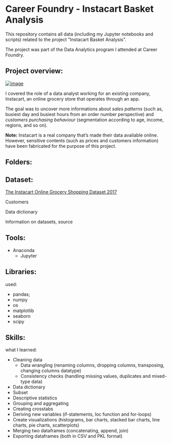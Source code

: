# Career Foundry - Instacart Basket Analysis
This repository contains all data (including my Jupyter notebooks and scripts) related to the project "Instacart Basket Analysis".

The project was part of the Data Analytics program I attended at Career Foundry.

## Project overview:
[![image](https://www.linkpicture.com/q/Picture1.jpg)](https://www.linkpicture.com/view.php?img=LPic640c7ff6b7d0f2097178861)

I covered the role of a data analyst working for an existing company, Instacart, an online grocery store that operates through an app.

The goal was to uncover more informations about _sales patterns_ (such as, busiest day and busiest hours from an order number perspective) and _customers purchasing behaviour_ (segmentation according to age, income,  regions, and so on).

**Note:** Instacart is a real company that’s made their data available online. However, sensitive contents (such as prices and customers information) have been fabricated for the purpose of this project.

## Folders:

## Dataset:

[The Instacart Online Grocery Shopping Dataset 2017](https://www.instacart.com/datasets/grocery-shopping-2017)

Customers

Data dictionary

Information on datasets, source

## Tools:
- Anaconda
  - Jupyter

## Libraries:
used:

- pandas;
- numpy
- os
- matplotlib
- seaborn
- scipy

## Skills:
what I learned:

- Cleaning data
  - Data wrangling (renaming columns, dropping columns, transposing, changing columns datatype)
  - Consistency checks (handling missing values, duplicates and mixed-type data)
- Data dictionary
- Subset
- Descriptive statistics
- Grouping and aggregating
- Creating crosstabs
- Deriving new variables (if-statements, loc function and for-loops)
- Create visualizations (histograms, bar charts, stacked bar charts, line charts, pie charts, scatterplots)
- Merging two dataframes (concatenating, append, join)
- Exporting dataframes (both in CSV and PKL format)
